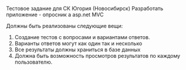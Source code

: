 Тестовое задание для СК Югория (Новосибирск)
Разработать приложение - опросник а asp.net MVC

Должны быть реализованы следующие вещи:
1. Создание тестов с вопросами и вариантами ответов.
2. Варианты ответов могут как один так и несколько
3. Все результаты должны храниться в базе данных
4. Должна быть возможность просмотров результатов по каждому пользователю.
